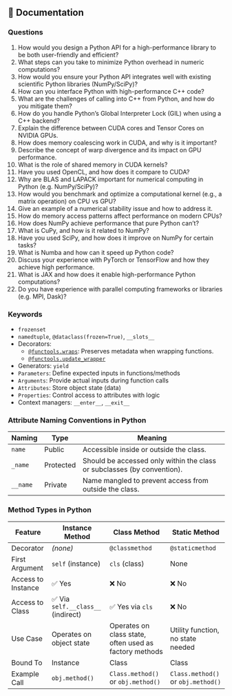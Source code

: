 ## 📘 Documentation

### Questions

1. How would you design a Python API for a high-performance library to be both user-friendly and efficient?
2. What steps can you take to minimize Python overhead in numeric computations?
3. How would you ensure your Python API integrates well with existing scientific Python libraries (NumPy/SciPy)?
4. How can you interface Python with high-performance C++ code?
5. What are the challenges of calling into C++ from Python, and how do you mitigate them?
6. How do you handle Python’s Global Interpreter Lock (GIL) when using a C++ backend?
7. Explain the difference between CUDA cores and Tensor Cores on NVIDIA GPUs.
8. How does memory coalescing work in CUDA, and why is it important?
9. Describe the concept of warp divergence and its impact on GPU performance.
10. What is the role of shared memory in CUDA kernels?
11. Have you used OpenCL, and how does it compare to CUDA?
12. Why are BLAS and LAPACK important for numerical computing in Python (e.g. NumPy/SciPy)?
13. How would you benchmark and optimize a computational kernel (e.g., a matrix operation) on CPU vs GPU?
14. Give an example of a numerical stability issue and how to address it.
15. How do memory access patterns affect performance on modern CPUs?
16. How does NumPy achieve performance that pure Python can’t?
17. What is CuPy, and how is it related to NumPy?
18. Have you used SciPy, and how does it improve on NumPy for certain tasks?
19. What is Numba and how can it speed up Python code?
20. Discuss your experience with PyTorch or TensorFlow and how they achieve high performance.
21. What is JAX and how does it enable high-performance Python computations?
22. Do you have experience with parallel computing frameworks or libraries (e.g. MPI, Dask)?

### Keywords

- `frozenset`
- `namedtuple`, `@dataclass(frozen=True)`, `__slots__`
- Decorators:
  - [`@functools.wraps`](https://docs.python.org/3/library/functools.html#functools.wraps): Preserves metadata when wrapping functions.
  - [`@functools.update_wrapper`](https://docs.python.org/3/library/functools.html#functools.update_wrapper)
- Generators: `yield`
- `Parameters`: Define expected inputs in functions/methods
- `Arguments`: Provide actual inputs during function calls
- `Attributes`: Store object state (data)
- `Properties`: Control access to attributes with logic
- Context managers: `__enter__`, `__exit__`

### Attribute Naming Conventions in Python

| Naming   | Type      | Meaning                                                                 |
| -------- | --------- | ----------------------------------------------------------------------- |
| `name`   | Public    | Accessible inside or outside the class.                                 |
| `_name`  | Protected | Should be accessed only within the class or subclasses (by convention). |
| `__name` | Private   | Name mangled to prevent access from outside the class.                  |

### Method Types in Python

| Feature            | Instance Method                    | Class Method                                           | Static Method                      |
| ------------------ | ---------------------------------- | ------------------------------------------------------ | ---------------------------------- |
| Decorator          | _(none)_                           | `@classmethod`                                         | `@staticmethod`                    |
| First Argument     | `self` (instance)                  | `cls` (class)                                          | None                               |
| Access to Instance | ✅ Yes                             | ❌ No                                                  | ❌ No                              |
| Access to Class    | ✅ Via `self.__class__` (indirect) | ✅ Yes via `cls`                                       | ❌ No                              |
| Use Case           | Operates on object state           | Operates on class state, often used as factory methods | Utility function, no state needed  |
| Bound To           | Instance                           | Class                                                  | Class                              |
| Example Call       | `obj.method()`                     | `Class.method()` or `obj.method()`                     | `Class.method()` or `obj.method()` |
